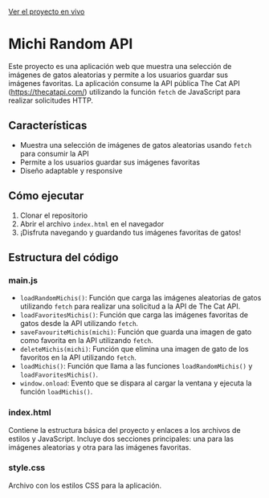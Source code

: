 [Ver el proyecto en vivo](doplax-random-michi-api.surge.sh)

# Michi Random API

Este proyecto es una aplicación web que muestra una selección de imágenes de gatos aleatorias y permite a los usuarios guardar sus imágenes favoritas. La aplicación consume la API pública The Cat API (https://thecatapi.com/) utilizando la función `fetch` de JavaScript para realizar solicitudes HTTP.

## Características

- Muestra una selección de imágenes de gatos aleatorias usando `fetch` para consumir la API
- Permite a los usuarios guardar sus imágenes favoritas
- Diseño adaptable y responsive

## Cómo ejecutar

1. Clonar el repositorio
2. Abrir el archivo `index.html` en el navegador
3. ¡Disfruta navegando y guardando tus imágenes favoritas de gatos!

## Estructura del código

### main.js

- `loadRandomMichis()`: Función que carga las imágenes aleatorias de gatos utilizando `fetch` para realizar una solicitud a la API de The Cat API.
- `loadFavoritesMichis()`: Función que carga las imágenes favoritas de gatos desde la API utilizando `fetch`.
- `saveFavouriteMichis(michi)`: Función que guarda una imagen de gato como favorita en la API utilizando `fetch`.
- `deleteMichis(michi)`: Función que elimina una imagen de gato de los favoritos en la API utilizando `fetch`.
- `loadMichis()`: Función que llama a las funciones `loadRandomMichis()` y `loadFavoritesMichis()`.
- `window.onload`: Evento que se dispara al cargar la ventana y ejecuta la función `loadMichis()`.

### index.html

Contiene la estructura básica del proyecto y enlaces a los archivos de estilos y JavaScript. Incluye dos secciones principales: una para las imágenes aleatorias y otra para las imágenes favoritas.

### style.css

Archivo con los estilos CSS para la aplicación.


